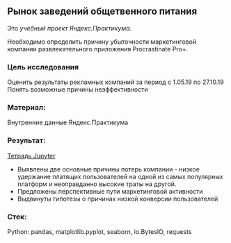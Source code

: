 ## Рынок заведений общетвенного питания

Это *учебный проект Яндекс.Практикума*.

Необходимо определить причину убыточности маркетинговой компании развлекательного приложения Procrastinate Pro+.

### Цель исследования

Оценить результаты рекламных компаний за период с 1.05.19 по 27.10.19
Понять возможные причины неэффективности

### Материал:
Внутренние данные Яндекс.Практикума

### Результат:
[Тетрадь Jupyter](https://github.com/Sofya-Z/Sofya-Z/blob/main/My-DA-portfolio/marketing_for_ProcrastinatePro/marketing_for_Procrastinate-final.ipynb)
* Выявлены две основные причины потерь компании - низкое удержание платящих пользователей на одной из самых популярных платформ и неоправданно высокие траты на другой.
* Предложены перспективные пути маркетинговой активности
* Выдвинуты гипотезы о причинах низкой конверсии пользователей

### Стек:
Python: pandas, matplotlib.pyplot, seaborn, io.BytesIO, requests
